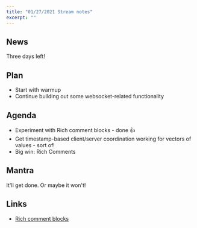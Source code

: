 ```yaml
---
title: "01/27/2021 Stream notes"
excerpt: ""
---
```


## News

Three days left!

## Plan

- Start with warmup
- Continue building out some websocket-related functionality

## Agenda

- Experiment with Rich comment blocks - done 👍
- Get timestamp-based client/server coordination working for vectors of values - sort of!
- Big win: Rich Comments


## Mantra

It'll get done. Or maybe it won't!

## Links

- [Rich comment blocks](https://betweentwoparens.com/rich-comment-blocks#rich-comment)
